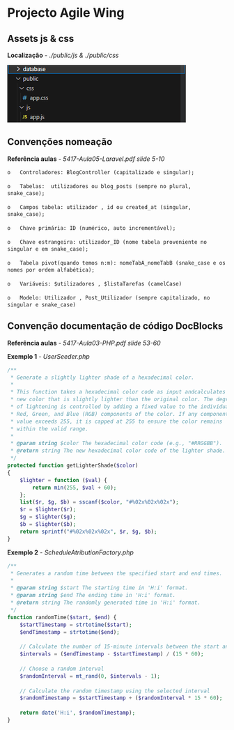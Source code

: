 # Projecto Agile Wing

## Assets js & css

**Localização** - *./public/js & ./public/css*

![Localização assets js & css](image.png)

## Convenções nomeação

**Referência aulas** - *5417-Aula05-Laravel.pdf slide 5-10*

    o	Controladores: BlogController (capitalizado e singular);
    
    o	Tabelas:  utilizadores ou blog_posts (sempre no plural, snake_case);

    o	Campos tabela: utilizador , id ou created_at (singular, snake_case);

    o	Chave primária: ID (numérico, auto incrementável);

    o	Chave estrangeira: utilizador_ID (nome tabela proveniente no singular e em snake_case);

    o	Tabela pivot(quando temos n:m): nomeTabA_nomeTabB (snake_case e os nomes por ordem alfabética);

    o	Variáveis: $utilizadores , $listaTarefas (camelCase)

    o	Modelo: Utilizador , Post_Utilizador (sempre capitalizado, no singular e snake_case)

## Convenção documentação de código DocBlocks

**Referência aulas** - *5417-Aula03-PHP.pdf slide 53-60*

**Exemplo 1** - *UserSeeder.php*

```php
/**
 * Generate a slightly lighter shade of a hexadecimal color.
 *
 * This function takes a hexadecimal color code as input andcalculates a
 * new color that is slightly lighter than the original color. The degree
 * of lightening is controlled by adding a fixed value to the individual
 * Red, Green, and Blue (RGB) components of the color. If any component
 * value exceeds 255, it is capped at 255 to ensure the color remains
 * within the valid range.
 *
 * @param string $color The hexadecimal color code (e.g., "#RRGGBB").
 * @return string The new hexadecimal color code of the lighter shade.
 */
protected function getLighterShade($color)
{
    $lighter = function ($val) {
        return min(255, $val + 60);
    };
    list($r, $g, $b) = sscanf($color, "#%02x%02x%02x");
    $r = $lighter($r);
    $g = $lighter($g);
    $b = $lighter($b);
    return sprintf("#%02x%02x%02x", $r, $g, $b);
}
```

**Exemplo 2** - *ScheduleAtributionFactory.php*

```php
/**
 * Generates a random time between the specified start and end times.
 *
 * @param string $start The starting time in 'H:i' format.
 * @param string $end The ending time in 'H:i' format.
 * @return string The randomly generated time in 'H:i' format.
 */
function randomTime($start, $end) {
    $startTimestamp = strtotime($start);
    $endTimestamp = strtotime($end);

    // Calculate the number of 15-minute intervals between the start and end timestamps
    $intervals = ($endTimestamp - $startTimestamp) / (15 * 60);

    // Choose a random interval
    $randomInterval = mt_rand(0, $intervals - 1);

    // Calculate the random timestamp using the selected interval
    $randomTimestamp = $startTimestamp + ($randomInterval * 15 * 60);

    return date('H:i', $randomTimestamp);
}
```
